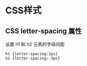 # CSS样式

## CSS letter-spacing 属性

设置 h1 和 h2 元素的字母间距

```
h1 {letter-spacing:2px}
h2 {letter-spacing:-3px}

```
